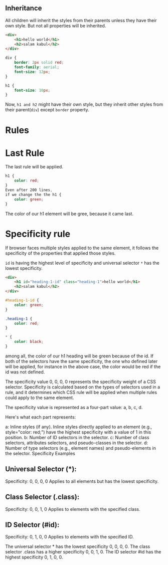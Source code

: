 ## Inheritance

All children will inherit the styles from their parents unless they have their own style.
But not all properties will be inherited.

```html
<div>
	<h1>hello world</h1>
	<h2>salam kabul</h2>
</div>
```

```css
div {
	border: 2px solid red;
	font-family: aerial;
	font-size: 12px;
}

h1 {
	font-size: 10px;
}
```

Now, `h1 and h2` might have their own style, but they inherit other styles from their parent(`div`) except `border` property.

# Rules

# Last Rule

The last rule will be applied.

```css
h1 {
	color: red;
}
Even after 200 lines,
if we change the the h1 {
	color: green;
}
```

The color of our h1 element will be gree, because it came last.

# Specificity rule

If browser faces multiple styles applied to the same element, it follows the specificity of the properties that applied those styles.

`id` is having the highest level of specificity and universal selector `*` has the lowest specificity.

```html
<div>
	<h1 id="heading-1-id" class="heading-1">hello world</h1>
	<h2>salam kabul</h2>
</div>
```

```css
#heading-1-id {
	color: green;
}

.heading-1 {
	color: red;
}

* {
	color: black;
}
```

among all, the color of our h1 heading will be green because of the id.
If both of the selectors have the same specificity, the one who defined later will be applied, for instance in the above case, the color would be red if the id was not defined.

The specificity value 0, 0, 0, 0 represents the specificity weight of a CSS selector. Specificity is calculated based on the types of selectors used in a rule, and it determines which CSS rule will be applied when multiple rules could apply to the same element.

The specificity value is represented as a four-part value: a, b, c, d.

Here's what each part represents:

a: Inline styles (if any). Inline styles directly applied to an element (e.g., style="color: red;") have the highest specificity with a value of 1 in this position.
b: Number of ID selectors in the selector.
c: Number of class selectors, attributes selectors, and pseudo-classes in the selector.
d: Number of type selectors (e.g., element names) and pseudo-elements in the selector.
Specificity Examples

## Universal Selector (\*):

Specificity: 0, 0, 0, 0
Applies to all elements but has the lowest specificity.

## Class Selector (.class):

Specificity: 0, 0, 1, 0
Applies to elements with the specified class.

## ID Selector (#id):

Specificity: 0, 1, 0, 0
Applies to elements with the specified ID.

The universal selector \* has the lowest specificity 0, 0, 0, 0.
The class selector .class has a higher specificity 0, 0, 1, 0.
The ID selector #id has the highest specificity 0, 1, 0, 0.
